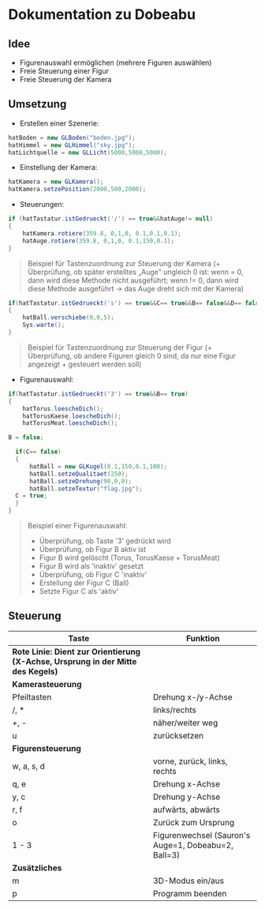 # Dokumentation zu Dobeabu

## Idee

- Figurenauswahl ermöglichen (mehrere Figuren auswählen)
- Freie Steuerung einer Figur
- Freie Steuerung der Kamera

## Umsetzung

- Erstellen einer Szenerie:
```java
hatBoden = new GLBoden("boden.jpg");
hatHimmel = new GLHimmel("sky.jpg");
hatLichtquelle = new GLLicht(5000,5000,5000);
```

- Einstellung der Kamera:
```java
hatKamera = new GLKamera();
hatKamera.setzePosition(2000,500,2000);
```

- Steuerungen:
```java
if (hatTastatur.istGedrueckt('/') == true&&hatAuge!= null)
{
    hatKamera.rotiere(359.8, 0,1,0, 0.1,0.1,0.1);
    hatAuge.rotiere(359.8, 0,1,0, 0.1,150,0.1);
}
```

> Beispiel für Tastenzuordnung zur Steuerung der Kamera (+ Überprüfung, ob später erstelltes „Auge" ungleich 0 ist: wenn = 0, dann wird diese Methode nicht ausgeführt; wenn != 0, dann wird diese Methode ausgeführt → das Auge dreht sich mit der Kamera)
```java
if(hatTastatur.istGedrueckt('s') == true&&C== true&&B== false&&D== false)
{
    hatBall.verschiebe(0,0,5);
    Sys.warte();
}
```

> Beispiel für Tastenzuordnung zur Steuerung der Figur (+ Überprüfung, ob andere Figuren gleich 0 sind, da nur eine Figur angezeigt + gesteuert werden soll)
- Figurenauswahl:
```java
if(hatTastatur.istGedrueckt('3') == true&&B== true)
{
    hatTorus.loescheDich();
    hatTorusKaese.loescheDich();
    hatTorusMeat.loescheDich();

B = false;

  if(C== false)
  {
      hatBall = new GLKugel(0.1,150,0.1,100);
      hatBall.setzeQualitaet(250);
      hatBall.setzeDrehung(90,0,0);
      hatBall.setzeTextur("flag.jpg");
  C = true;
  }
}
```

> Beispiel einer Figurenauswahl:
>  - Überprüfung, ob Taste '3' gedrückt wird
>  - Überprüfung, ob Figur B aktiv ist
>  - Figur B wird gelöscht (Torus, TorusKaese + TorusMeat)
>  - Figur B wird als 'inaktiv' gesetzt
>  - Überprüfung, ob Figur C 'inaktiv'
>  - Erstellung der Figur C (Ball)
>  - Setzte Figur C als 'aktiv'

## Steuerung
| Taste | Funktion    |
|-------|-------------|
| **Rote Linie: Dient zur Orientierung (X-Achse, Ursprung in der Mitte des Kegels)** |
| **Kamerasteuerung** |
| Pfeiltasten | Drehung x-/y-Achse |
| /, * | links/rechts |
| +, - | näher/weiter weg |
| u    | zurücksetzen |
| **Figurensteuerung** |
| w, a, s, d | vorne, zurück, links, rechts |
| q, e | Drehung x-Achse |
| y, c | Drehung y-Achse |
| r, f | aufwärts, abwärts |
| o    | Zurück zum Ursprung |
| 1 - 3 | Figurenwechsel (Sauron's Auge=1, Dobeabu=2, Ball=3) |
| **Zusätzliches** |
| m    | 3D-Modus ein/aus |
| p    | Programm beenden |

